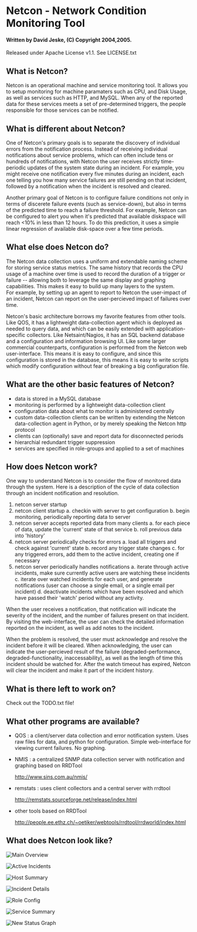 # Netcon - Network Condition Monitoring Tool
#### Written by David Jeske, (C) Copyright 2004,2005. 

Released under Apache License v1.1. See LICENSE.txt

## What is Netcon?

Netcon is an operational machine and service monitoring tool. It
allows you to setup monitoring for machine paramaters such as CPU, and
Disk Usage, as well as services such as HTTP, and MySQL. When any of
the reported data for these services meets a set of pre-determined
triggers, the people responsible for those services can be notified.

## What is different about Netcon?

One of Netcon's primary goals is to separate the discovery of individual 
errors from the notification process.  Instead of receiving individual notifications
about service problems, which can often include tens or hundreds of
notifications, with Netcon the user receives strictly time-periodic
updates of the system state during an incident. For example, you might
receive one notification every five minutes during an incident, each one
telling you how many service failures are still pending on that
incident, followed by a notification when the incident is resolved
and cleared.

Another primary goal of Netcon is to configure failure conditions not only 
in terms of discerete failure events (such as service-down), but also in terms of 
the predicted time to reach a failure threshold. For example, Netcon can be
configured to alert you when it's predicted that available diskspace 
will reach <10% in less than 12 hours. To do this prediction, it uses a simple 
linear regression of available disk-space over a few time periods.

## What else does Netcon do?

The Netcon data collection uses a uniform and extendable naming 
scheme for storing service status metrics.  The same history that records 
the CPU usage of a machine over time is used to record the duration of a
trigger or failure -- allowing both to leverage the same display and graphing 
capabilities. This makes it easy to build up many layers to the system.  
For example, by setting up an agent to report to Netcon the user-impact 
of an incident, Netcon can report on the user-percieved impact of failures over time.

Netcon's basic architecture borrows my favorite features from other
tools. Like QOS, it has a lightweight data-collection agent which
is deployed as needed to query data, and which can be easily
extended with application-specific collectors. Like Netsaint/Nagios, 
it has an SQL backend database and a configuration and information 
browsing UI. Like some larger commercial counterparts, configuration 
is performed from the Netcon web user-interface.  This means it is 
easy to configure, and since this configuration is stored in the 
database, this means it is easy to write scripts which modify 
configuration without fear of breaking a big configuration file. 

## What are the other basic features of Netcon?

- data is stored in a MySQL database
- monitoring is performed by a lightweight data-collection client
- configuration data about what to monitor is administered centrally
- custom data-collection clients can be written by extending 
  the Netcon data-collection agent in Python, or by merely speaking
  the Netcon http protocol
- clients can (optionally) save and report data for disconnected periods
- hierarchial redundant trigger suppression
- services are specified in role-groups and applied to a set of machines

## How does Netcon work?

One way to understand Netcon is to consider the flow of monitored data
through the system. Here is a description of the cycle of data
collection through an incident notification and resolution.


  1. netcon server startup
  2. netcon client startup 
     a. checkin with server to get configuration
     b. begin monitoring, periodically reporting data to server
  3. netcon server accepts reported data from many clients
     a. for each piece of data, update the 'current' state of that
        service
     b. roll previous data into 'history'
  4. netcon server periodically checks for errors
     a. load all triggers and check against 'current' state 
     b. record any trigger state changes 
     c. for any triggered errors, add them to the active incident,
        creating one if necessary
  5. netcon server periodically handles notifications
     a. iterate through active incidents, make sure currently
        active users are watching these incidents
     c. iterate over watched incidents for each user, and 
        generate notifications (user can choose a single email,
        or a single email per incident) 
     d. deactivate incidents which have been resolved and which
        have passed their 'watch' period without any activity.
  
When the user receives a notification, that notification will indicate
the severity of the incident, and the number of failures present on
that incident. By visiting the web-interface, the user can check the
detailed information reported on the incident, as well as add notes to
the incident.

When the problem is resolved, the user must acknowledge and resolve
the incident before it will be cleared. When acknowledging, the user
can indicate the user-percieved result of the failure
(degraded-performance, degraded-functionality, inaccessability), as
well as the length of time this incident should be watched for. After
the watch timeout has expired, Netcon will clear the incident and make
it part of the incident history.

## What is there left to work on?

Check out the TODO.txt file!

## What other programs are available?

  - QOS : a client/server data collection and error notification
       system. Uses raw files for data, and python for configuration.
       Simple web-interface for viewing current failures. No graphing.

  - NMIS : a centralized SNMP data collection server with notification
       and graphing based on RRDTool
  
     http://www.sins.com.au/nmis/

  - remstats : uses client collectors and a central server with rrdtool

     http://remstats.sourceforge.net/release/index.html

  - other tools based on RRDTool

     http://people.ee.ethz.ch/~oetiker/webtools/rrdtool/rrdworld/index.html
     
## What does Netcon look like?

![Main Overview](https://raw.githubusercontent.com/jeske/netcon/master/docs/images/main.gif)

![Active Incidents](https://raw.githubusercontent.com/jeske/netcon/master/docs/images/v0_2_blinkenlights.gif)

![Host Summary](https://raw.githubusercontent.com/jeske/netcon/master/docs/images/host_summary.gif)

![Incident Details](https://raw.githubusercontent.com/jeske/netcon/master/docs/images/incident_details.gif)

![Role Config](https://raw.githubusercontent.com/jeske/netcon/master/docs/images/role_config.gif)

![Service Summary](https://raw.githubusercontent.com/jeske/netcon/master/docs/images/service_summary.gif)

![New Status Graph](https://raw.githubusercontent.com/jeske/netcon/master/docs/images/v0_2_newgraphs.gif)

